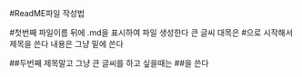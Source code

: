 #ReadME파일 작성법

#첫번째
파일이름 뒤에 .md을 표시하여 파일 생성한다
큰 글씨 대목은 #으로 시작해서 제목을 쓴다
내용은 그냥 밑에 쓴다

##두번째
제목말고 그냥 큰 글씨를 하고 싶을때는 ##을 쓴다
